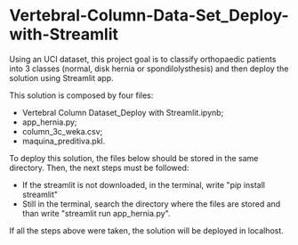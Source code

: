 # Vertebral-Column-Data-Set_Deploy-with-Streamlit
Using an UCI dataset, this project goal is to classify orthopaedic patients into 3 classes (normal, disk hernia or spondilolysthesis) and then deploy the solution using Streamlit app.

This solution is composed by four files:

- Vertebral Column Dataset_Deploy with Streamlit.ipynb;
- app_hernia.py;
- column_3c_weka.csv;
- maquina_preditiva.pkl.

To deploy this solution, the files below should be stored in the same directory. Then, the next steps must be followed:

- If the streamlit is not downloaded, in the terminal, write "pip install streamlit"
- Still in the terminal, search the directory where the files are stored and than write "streamlit run app_hernia.py".

If all the steps above were taken, the solution will be deployed in localhost.
